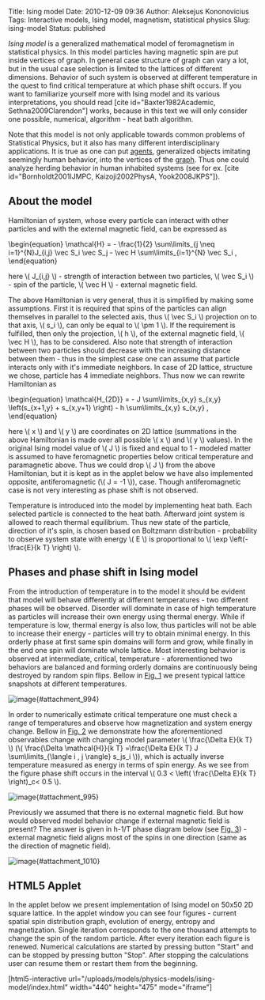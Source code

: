 Title: Ising model
Date: 2010-12-09 09:36
Author: Aleksejus Kononovicius
Tags: Interactive models, Ising model, magnetism, statistical physics
Slug: ising-model
Status: published

*Ising model* is a generalized mathematical model of
feromagnetism in statistical physics. In this model particles having
magnetic spin are put inside vertices of graph. In general case
structure of graph can vary a lot, but in the usual case selection is
limited to the lattices of different dimensions. Behavior of such system
is observed at different temperature in the quest to find critical
temperature at which phase shift occurs. If you want to familiarize
yourself more with Ising model and its various interpretations, you
should read \[cite id="Baxter1982Academic, Sethna2009Clarendon"\] works,
because in this text we will only consider one possible, numerical,
algorithm - heat bath algorithm.  
<!--more-->

Note that this model is not only applicable towards common problems of
Statistical Physics, but it also has many different interdisciplinary
applications. It is true as one can put
[agents](/tag/agent-based-models), generalized
objects imitating seemingly human behavior, into the vertices of the
[graph](/tag/network-models). Thus one could
analyze herding behavior in human inhabited systems (see for ex. \[cite
id="Bornholdt2001IJMPC, Kaizoji2002PhysA, Yook2008JKPS"\]).

About the model
---------------

Hamiltonian of system, whose every particle can interact with other
particles and with the external magnetic field, can be expressed as

\begin{equation}
 \mathcal{H} = - \frac{1}{2} \sum\limits\_{j \neq i=1}^{N}J\_{i,j} \vec S\_i \vec S\_j - \vec H \sum\limits\_{i=1}^{N} \vec S\_i , 
\end{equation}

here \\\(  J\_{i,j}  \\\) - strength of interaction between two
particles, \\\(  \vec S\_i \\\) - spin of the particle, \\\(  \vec H \\\) - external magnetic field.

The above Hamiltonian is very general, thus it is simplified by making
some assumptions. First it is required that spins of the
particles can align themselves in parallel to the selected axis, thus
\\\(  \vec S\_i \\\) projection on to that axis, \\\(  s\_i \\\), can
only be equal to \\\(  \pm 1 \\\). If the requirement is fulfilled, then
only the projection, \\\(  h \\\), of the external magnetic field,
\\\(  \vec H \\\), has to be considered. Also note that strength of
interaction between two particles should decrease with the increasing
distance between them - thus in the simplest case one can assume that
particle interacts only with it's immediate neighbors. In case of 2D
lattice, structure we chose, particle has 4 immediate neighbors. Thus
now we can rewrite Hamiltonian as

\begin{equation}
 \mathcal{H\_{2D}} = - J \sum\limits\_{x,y} s\_{x,y} \left(s\_{x+1,y} + s\_{x,y+1} \right) - h \sum\limits\_{x,y} s\_{x,y} ,
\end{equation}

here \\\(  x  \\\) and \\\(  y  \\\) are coordinates on 2D lattice
(summations in the above Hamiltonian is made over all possible \\\(  x \\\) and \\\(  y  \\\) values). In the original Ising model value of
\\\(  J \\\) is fixed and equal to 1 - modeled matter is assumed to have
feromagnetic properties below critical temperature and paramagnetic
above. Thus we could drop \\\(  J \\\) from the above Hamiltonian, but it
is kept as in the applet below we have also implemented opposite,
antiferomagnetic (\\\(  J = -1 \\\)), case. Though antiferomagnetic case
is not very interesting as phase shift is not observed.

Temperature is introduced into the model by implementing heat bath. Each
selected particle is connected to the heat bath. Afterward joint system
is allowed to reach thermal equilibrium. Thus new state of the particle,
direction of it's spin, is chosen based on Boltzmann distribution -
probability to observe system state with energy \\\(  E \\\) is
proportional to \\\(  \exp \left(- \frac{E}{k T} \right) \\\).

Phases and phase shift in Ising model
-------------------------------------

From the introduction of temperature in to the model it should be
evident that model will behave differently at different temperatures -
two different phases will be observed. Disorder will dominate in case of
high temperature as particles will increase their own energy using
thermal energy. While if temperature is low, thermal energy is also low,
thus particles will not be able to increase their energy - particles
will try to obtain minimal energy. In this orderly phase at first same
spin domains will form and grow, while finally in the end one spin will
dominate whole lattice. Most interesting behavior is observed at
intermediate, critical, temperature - aforementioned two behaviors are
balanced and forming orderly domains are continuously being destroyed by
random spin flips. Bellow in [Fig. 1](#attachment_994) we present
typical lattice snapshots at different temperatures.

![image]({static}/uploads/2010/phases.png "Three different phases of Ising model: paramagnetic,
critical,
feromagnetic."){#attachment_994} 

In order to numerically estimate critical temperature one must check a
range of temperatures and observe how magnetization and system energy
change. Bellow in [Fig. 2](#attachment_995) we demonstrate how the
aforementioned observables change with changing model parameter \\\( \frac{\Delta E}{k T} \\\) (\\\(  \frac{\Delta \mathcal{H}}{k T} =\frac{\Delta E}{k T} J \sum\limits\_{\langle i , j \rangle} s\_js\_i  \\\)), which is actually inverse temperature measured as energy
in terms of spin energy. As we see from the figure phase shift occurs in
the interval \\\(  0.3 &lt; \left( \frac{\Delta E}{k T} \right)\_c&lt; 0.5  \\\).

![image]({static}/uploads/2010/temperature-ising-metrapolis-2D.png "System absolute magnetization (a) and energy (b) reached
after \\\( 10^7 \\\) spin flips with different model parameter \\\( \Delta E / kT \\\)
values."){#attachment_995} 

Previously we assumed that there is no external magnetic field. But how
would observed model behavior change if external magnetic field is
present? The answer is given in h-1/T phase diagram below (see [Fig.
3](#attachment_1010)) - external magnetic field aligns most of the spins
in one direction (same as the direction of magnetic field).

![image]({static}/uploads/2010/magnetic-field-temperature-ising-phases.png "h-1/T phase diagram: in the red and blue areas one spin
direction dominates (s=1 (red) or s=-1 (blue)) due to the external
magnetic field, paramagnetism is observed near \\\( h=0 \\\) and \\\( T > T\_c \\\)
(magenta area), feromagnetism is observed near \\\( h=0 \\\) and \\\( T < T\_c \\\) (area
colored in red-blue stripes). Critical behavior area around h=0 and
\\\( T=T\_c \\\) (green
area)."){#attachment_1010} 

HTML5 Applet
------------

In the applet below we present implementation of Ising model on 50x50
2D square lattice. In the applet window you can see four figures -
current spatial spin distribution graph, evolution of energy, entropy
and magnetization. Single iteration corresponds to the one thousand
attempts to change the spin of the random particle. After every
iteration each figure is renewed. Numerical calculations are started by
pressing button "Start" and can be stopped by pressing button "Stop".
After stopping the calculations user can resume them or restart them
from the beginning.

[html5-interactive
url="/uploads/models/physics-models/ising-model/index.html"
width="440" height="475" mode="iframe"]

